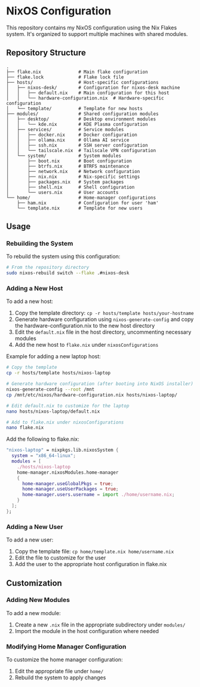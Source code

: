 # NixOS Configuration

This repository contains my NixOS configuration using the Nix Flakes system. It's organized to support multiple machines with shared modules.

## Repository Structure

```
.
├── flake.nix              # Main flake configuration
├── flake.lock             # Flake lock file
├── hosts/                 # Host-specific configurations
│   ├── nixos-desk/        # Configuration for nixos-desk machine
│   │   ├── default.nix    # Main configuration for this host
│   │   └── hardware-configuration.nix  # Hardware-specific configuration
│   └── template/          # Template for new hosts
├── modules/               # Shared configuration modules
│   ├── desktop/           # Desktop environment modules
│   │   └── kde.nix        # KDE Plasma configuration
│   ├── services/          # Service modules
│   │   ├── docker.nix     # Docker configuration
│   │   ├── ollama.nix     # Ollama AI service
│   │   ├── ssh.nix        # SSH server configuration
│   │   └── tailscale.nix  # Tailscale VPN configuration
│   └── system/            # System modules
│       ├── boot.nix       # Boot configuration
│       ├── btrfs.nix      # BTRFS maintenance
│       ├── network.nix    # Network configuration
│       ├── nix.nix        # Nix-specific settings
│       ├── packages.nix   # System packages
│       ├── shell.nix      # Shell configuration
│       └── users.nix      # User accounts
└── home/                  # Home-manager configurations
    ├── ham.nix            # Configuration for user 'ham'
    └── template.nix       # Template for new users
```

## Usage

### Rebuilding the System

To rebuild the system using this configuration:

```bash
# From the repository directory
sudo nixos-rebuild switch --flake .#nixos-desk
```

### Adding a New Host

To add a new host:

1. Copy the template directory: `cp -r hosts/template hosts/your-hostname`
2. Generate hardware configuration using `nixos-generate-config` and copy the hardware-configuration.nix to the new host directory
3. Edit the `default.nix` file in the host directory, uncommenting necessary modules
4. Add the new host to `flake.nix` under `nixosConfigurations`

Example for adding a new laptop host:

```bash
# Copy the template
cp -r hosts/template hosts/nixos-laptop

# Generate hardware configuration (after booting into NixOS installer)
nixos-generate-config --root /mnt
cp /mnt/etc/nixos/hardware-configuration.nix hosts/nixos-laptop/

# Edit default.nix to customize for the laptop
nano hosts/nixos-laptop/default.nix

# Add to flake.nix under nixosConfigurations
nano flake.nix
```

Add the following to flake.nix:

```nix
"nixos-laptop" = nixpkgs.lib.nixosSystem {
  system = "x86_64-linux";
  modules = [
    ./hosts/nixos-laptop
    home-manager.nixosModules.home-manager
    {
      home-manager.useGlobalPkgs = true;
      home-manager.useUserPackages = true;
      home-manager.users.username = import ./home/username.nix;
    }
  ];
};
```

### Adding a New User

To add a new user:

1. Copy the template file: `cp home/template.nix home/username.nix`
2. Edit the file to customize for the user
3. Add the user to the appropriate host configuration in flake.nix

## Customization

### Adding New Modules

To add a new module:

1. Create a new `.nix` file in the appropriate subdirectory under `modules/`
2. Import the module in the host configuration where needed

### Modifying Home Manager Configuration

To customize the home manager configuration:

1. Edit the appropriate file under `home/`
2. Rebuild the system to apply changes